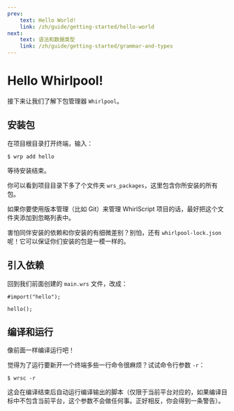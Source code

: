 ```yaml
---
prev:
    text: Hello World!
    link: /zh/guide/getting-started/hello-world
next: 
    text: 语法和数据类型
    link: /zh/guide/getting-started/grammar-and-types
---
```

# Hello Whirlpool!

接下来让我们了解下包管理器 `Whirlpool`。

## 安装包

在项目根目录打开终端，输入：

```shell
$ wrp add hello
```

等待安装结束。

你可以看到项目目录下多了个文件夹 `wrs_packages`，这里包含你所安装的所有包。

如果你要使用版本管理（比如 Git）来管理 WhirlScript 项目的话，最好把这个文件夹添加到忽略列表中。

害怕同伴安装的依赖和你安装的有细微差别？别怕，还有 `whirlpool-lock.json` 呢！它可以保证你们安装的包是一模一样的。

## 引入依赖

回到我们前面创建的 `main.wrs` 文件，改成：

```whirlscript
#import("hello");

hello();
```

## 编译和运行

像前面一样编译运行吧！

觉得为了运行要新开一个终端多些一行命令很麻烦？试试命令行参数 `-r`：

```shell
$ wrsc -r
```

这会在编译结束后自动运行编译输出的脚本（仅限于当前平台对应的，如果编译目标中不包含当前平台，这个参数不会做任何事。正好相反，你会得到一条警告）。
